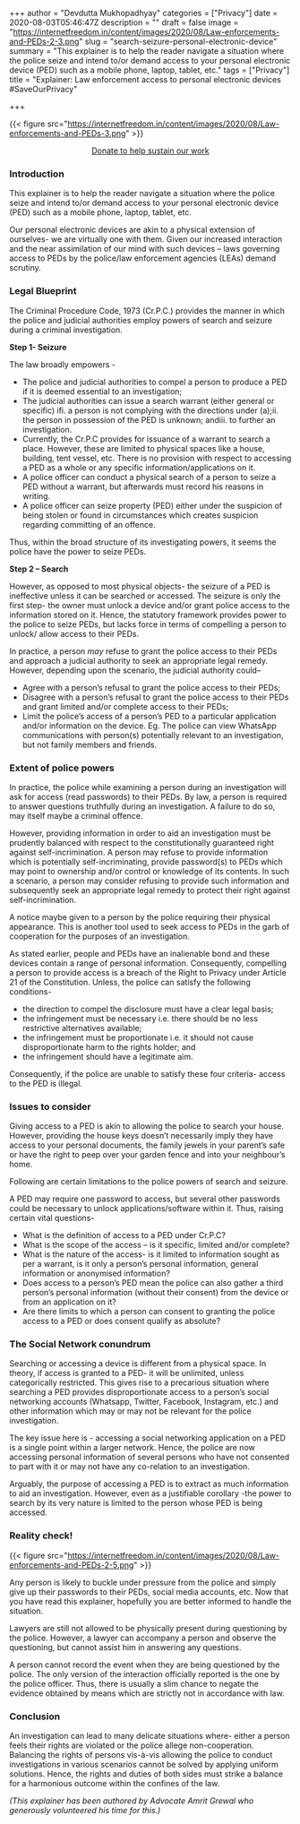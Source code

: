 +++
author = "Devdutta Mukhopadhyay"
categories = ["Privacy"]
date = 2020-08-03T05:46:47Z
description = ""
draft = false
image = "https://internetfreedom.in/content/images/2020/08/Law-enforcements-and-PEDs-2-3.png"
slug = "search-seizure-personal-electronic-device"
summary = "This explainer is to help the reader navigate a situation where the police seize and intend to/or demand access to your personal electronic device (PED) such as a mobile phone, laptop, tablet, etc."
tags = ["Privacy"]
title = "Explainer: Law enforcement access to personal electronic devices #SaveOurPrivacy"

+++


{{< figure src="https://internetfreedom.in/content/images/2020/08/Law-enforcements-and-PEDs-3.png" >}}

<div style="text-align:center;">
    <a href="https://internetfreedom.in/donate/" class="button">Donate to help sustain our work</a>
</div>

### Introduction

This explainer is to help the reader navigate a situation where the police seize and intend to/or demand access to your personal electronic device (PED) such as a mobile phone, laptop, tablet, etc.

Our personal electronic devices are akin to a physical extension of ourselves- we are virtually one with them. Given our increased interaction and the near assimilation of our mind with such devices – laws governing access to PEDs by the police/law enforcement agencies (LEAs) demand scrutiny.

### Legal Blueprint

The Criminal Procedure Code, 1973 (Cr.P.C.) provides the manner in which the police and judicial authorities employ powers of search and seizure during a criminal investigation.

**Step 1- Seizure**

The law broadly empowers -

* The police and judicial authorities to compel a person to produce a PED if it is deemed essential to an investigation;
* The judicial authorities can issue a search warrant (either general or specific) ifi.         a person is not complying with the directions under (a);ii.        the person in possession of the PED is unknown; andiii.       to further an investigation.
* Currently, the Cr.P.C provides for issuance of a warrant to search a place. However, these are limited to physical spaces like a house, building, tent vessel, etc. There is no provision with respect to accessing a PED as a whole or any specific information/applications on it.
* A police officer can conduct a physical search of a person to seize a PED without a warrant, but afterwards must record his reasons in writing.
* A police officer can seize property (PED) either under the suspicion of being stolen or found in circumstances which creates suspicion regarding committing of an offence.

Thus, within the broad structure of its investigating powers, it seems the police have the power to seize PEDs.

**Step 2 – Search**

However, as opposed to most physical objects- the seizure of a PED is ineffective unless it can be searched or accessed. The seizure is only the first step- the owner must unlock a device and/or grant police access to the information stored on it. Hence, the statutory framework provides power to the police to seize PEDs, but lacks force in terms of compelling a person to unlock/ allow access to their PEDs.

In practice, a person _may_ refuse to grant the police access to their PEDs and approach a judicial authority to seek an appropriate legal remedy. However, depending upon the scenario, the judicial authority could–

* Agree with a person’s refusal to grant the police access to their PEDs;
* Disagree with a person’s refusal to grant the police access to their PEDs and grant limited and/or complete access to their PEDs;
* Limit the police’s access of a person’s PED to a particular application and/or information on the device. Eg. The police can view WhatsApp communications with person(s) potentially relevant to an investigation, but not family members and friends.

### Extent of police powers

In practice, the police while examining a person during an investigation will ask for access (read passwords) to their PEDs. By law, a person is required to answer questions truthfully during an investigation. A failure to do so, may itself maybe a criminal offence.

However, providing information in order to aid an investigation must be prudently balanced with respect to the constitutionally guaranteed right against self-incrimination. A person may refuse to provide information which is potentially self-incriminating, provide password(s) to PEDs which may point to ownership and/or control or knowledge of its contents. In such a scenario, a person may consider refusing to provide such information and subsequently seek an appropriate legal remedy to protect their right against self-incrimination.

A notice maybe given to a person by the police requiring their physical appearance. This is another tool used to seek access to PEDs in the garb of cooperation for the purposes of an investigation.

As stated earlier, people and PEDs have an inalienable bond and these devices contain a range of personal information. Consequently, compelling a person to provide access is a breach of the Right to Privacy under Article 21 of the Constitution. Unless, the police can satisfy the following conditions-

* the direction to compel the disclosure must have a clear legal basis;
* the infringement must be necessary i.e. there should be no less restrictive alternatives available;
* the infringement must be proportionate i.e. it should not cause disproportionate harm to the rights holder; and
* the infringement should have a legitimate aim.

Consequently, if the police are unable to satisfy these four criteria- access to the PED is illegal.

### Issues to consider

Giving access to a PED is akin to allowing the police to search your house. However, providing the house keys doesn’t necessarily imply they have access to your personal documents, the family jewels in your parent’s safe or have the right to peep over your garden fence and into your neighbour’s home.

Following are certain limitations to the police powers of search and seizure.

A PED may require one password to access, but several other passwords could be necessary to unlock applications/software within it. Thus, raising certain vital questions-

* What is the definition of access to a PED under Cr.P.C?
* What is the scope of the access – is it specific, limited and/or complete?
* What is the nature of the access- is it limited to information sought as per a warrant, is it only a person’s personal information, general information or anonymised information?
* Does access to a person’s PED mean the police can also gather a third person’s personal information (without their consent) from the device or from an application on it?
* Are there limits to which a person can consent to granting the police access to a PED or does consent qualify as absolute?

### The Social Network conundrum

Searching or accessing a device is different from a physical space. In theory, if access is granted to a PED- it will be unlimited, unless categorically restricted. This gives rise to a precarious situation where searching a PED provides disproportionate access to a person’s social networking accounts (Whatsapp, Twitter, Facebook, Instagram, etc.) and other information which may or may not be relevant for the police investigation.

The key issue here is - accessing a social networking application on a PED is a single point within a larger network. Hence, the police are now accessing personal information of several persons who have not consented to part with it or may not have any co-relation to an investigation.

Arguably, the purpose of accessing a PED is to extract as much information to aid an investigation. However, even as a justifiable corollary -the power to search by its very nature is limited to the person whose PED is being accessed.

### Reality check!

{{< figure src="https://internetfreedom.in/content/images/2020/08/Law-enforcements-and-PEDs-2-5.png" >}}

Any person is likely to buckle under pressure from the police and simply give up their passwords to their PEDs, social media accounts, etc. Now that you have read this explainer, hopefully you are better informed to handle the situation.

Lawyers are still not allowed to be physically present during questioning by the police. However, a lawyer can accompany a person and observe the questioning, but cannot assist him in answering any questions.

A person cannot record the event when they are being questioned by the police. The only version of the interaction officially reported is the one by the police officer. Thus, there is usually a slim chance to negate the evidence obtained by means which are strictly not in accordance with law.

### Conclusion

An investigation can lead to many delicate situations where- either a person feels their rights are violated or the police allege non-cooperation. Balancing the rights of persons vis-à-vis allowing the police to conduct investigations in various scenarios cannot be solved by applying uniform solutions. Hence, the rights and duties of both sides must strike a balance for a harmonious outcome within the confines of the law.

_(This explainer has been authored by Advocate Amrit Grewal who generously volunteered his time for this.)_

